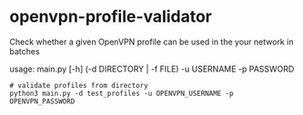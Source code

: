 # openvpn-profile-validator
Check whether a given OpenVPN profile can be used in the your network in batches

usage: main.py [-h] (-d DIRECTORY | -f FILE) -u USERNAME -p PASSWORD

```shell
# validate profiles from directory
python3 main.py -d test_profiles -u OPENVPN_USERNAME -p OPENVPN_PASSWORD

```
